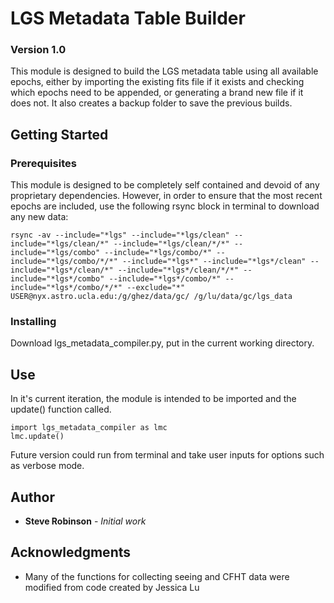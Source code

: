 # LGS Metadata Table Builder

### Version 1.0

This module is designed to build the LGS metadata table using all available epochs, either by importing the existing fits file if it exists and checking which epochs need to be appended, or generating a brand new file if it does not.  It also creates a backup folder to save the previous builds.

## Getting Started

### Prerequisites

This module is designed to be completely self contained and devoid of any proprietary dependencies.  However, in order to ensure that the most recent epochs are included, use the following rsync block in terminal to download any new data:

```
rsync -av --include="*lgs" --include="*lgs/clean" --include="*lgs/clean/*" --include="*lgs/clean/*/*" --include="*lgs/combo" --include="*lgs/combo/*" --include="*lgs/combo/*/*" --include="*lgs*" --include="*lgs*/clean" --include="*lgs*/clean/*" --include="*lgs*/clean/*/*" --include="*lgs*/combo" --include="*lgs*/combo/*" --include="*lgs*/combo/*/*" --exclude="*" USER@nyx.astro.ucla.edu:/g/ghez/data/gc/ /g/lu/data/gc/lgs_data
```

### Installing

Download lgs_metadata_compiler.py, put in the current working directory.


## Use

In it's current iteration, the module is intended to be imported and the update() function called.

```
import lgs_metadata_compiler as lmc
lmc.update()
```

Future version could run from terminal and take user inputs for options such as verbose mode.


## Author

* **Steve Robinson** - *Initial work* 

## Acknowledgments

* Many of the functions for collecting seeing and CFHT data were modified from code created by Jessica Lu